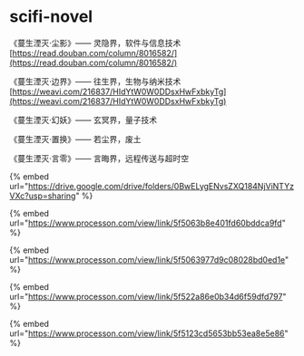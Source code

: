 # scifi-novel

《蔓生湮灭·尘影》—— 灵隐界，软件与信息技术[https://read.douban.com/column/8016582/](https://read.douban.com/column/8016582/)

《蔓生湮灭·边界》—— 往生界，生物与纳米技术[https://weavi.com/216837/HIdYtW0W0DDsxHwFxbkyTg](https://weavi.com/216837/HIdYtW0W0DDsxHwFxbkyTg)

《蔓生湮灭·幻妖》—— 玄冥界，量子技术

《蔓生湮灭·置换》—— 若尘界，废土

《蔓生湮灭·言零》—— 言晦界，远程传送与超时空



{% embed url="https://drive.google.com/drive/folders/0BwELygENvsZXQ184NjViNTYzVXc?usp=sharing" %}

{% embed url="https://www.processon.com/view/link/5f5063b8e401fd60bddca9fd" %}

{% embed url="https://www.processon.com/view/link/5f5063977d9c08028bd0ed1e" %}

{% embed url="https://www.processon.com/view/link/5f522a86e0b34d6f59dfd797" %}

{% embed url="https://www.processon.com/view/link/5f5123cd5653bb53ea8e5e86" %}

